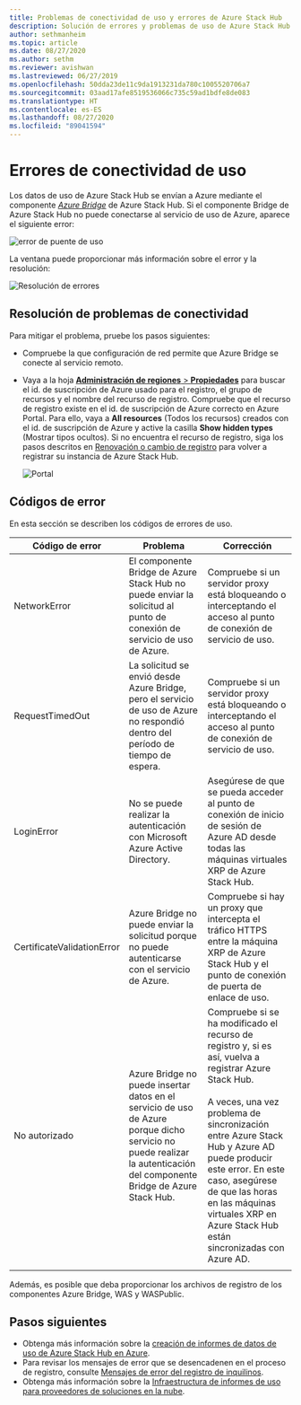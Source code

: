 ```yaml
---
title: Problemas de conectividad de uso y errores de Azure Stack Hub
description: Solución de errores y problemas de uso de Azure Stack Hub.
author: sethmanheim
ms.topic: article
ms.date: 08/27/2020
ms.author: sethm
ms.reviewer: avishwan
ms.lastreviewed: 06/27/2019
ms.openlocfilehash: 50dda23de11c9da1913231da780c1005520706a7
ms.sourcegitcommit: 03aad17afe8519536066c735c59ad1bdfe8de083
ms.translationtype: HT
ms.contentlocale: es-ES
ms.lasthandoff: 08/27/2020
ms.locfileid: "89041594"
---
```

# <a name="usage-connectivity-errors"></a>Errores de conectividad de uso

Los datos de uso de Azure Stack Hub se envían a Azure mediante el componente [*Azure Bridge*](azure-stack-usage-reporting.md) de Azure Stack Hub. Si el componente Bridge de Azure Stack Hub no puede conectarse al servicio de uso de Azure, aparece el siguiente error:

![error de puente de uso](media/azure-stack-usage-issues/usageerror2.png)

La ventana puede proporcionar más información sobre el error y la resolución:

![Resolución de errores](media/azure-stack-usage-issues/usageerror3.png)

## <a name="resolve-connectivity-issues"></a>Resolución de problemas de conectividad

Para mitigar el problema, pruebe los pasos siguientes:

- Compruebe la que configuración de red permite que Azure Bridge se conecte al servicio remoto.

- Vaya a la hoja [**Administración de regiones** > **Propiedades**](azure-stack-registration.md#verify-azure-stack-hub-registration) para buscar el id. de suscripción de Azure usado para el registro, el grupo de recursos y el nombre del recurso de registro. Compruebe que el recurso de registro existe en el id. de suscripción de Azure correcto en Azure Portal. Para ello, vaya a **All resources** (Todos los recursos) creados con el id. de suscripción de Azure y active la casilla **Show hidden types** (Mostrar tipos ocultos). Si no encuentra el recurso de registro, siga los pasos descritos en [Renovación o cambio de registro](azure-stack-registration.md#renew-or-change-registration) para volver a registrar su instancia de Azure Stack Hub.

  ![Portal](media/azure-stack-usage-issues/stackres.png)

## <a name="error-codes"></a>Códigos de error

En esta sección se describen los códigos de errores de uso.

| Código de error                 | Problema                                                                                                                                             | Corrección                                                                                                                                                                                                                                                                                        |
|----------------------------|---------------------------------------------------------------------------------------------------------------------------------------------------|----------------------------------------------------------------------------------------------------------------------------------------------------------------------------------------------------------------------------------------------------------------------------------------------------|
| NetworkError               | El componente Bridge de Azure Stack Hub no puede enviar la solicitud al punto de conexión de servicio de uso de Azure.                                                            | Compruebe si un servidor proxy está bloqueando o interceptando el acceso al punto de conexión de servicio de uso.                                                                                                                                                                                                             |
| RequestTimedOut            | La solicitud se envió desde Azure Bridge, pero el servicio de uso de Azure no respondió dentro del período de tiempo de espera.                             | Compruebe si un servidor proxy está bloqueando o interceptando el acceso al punto de conexión de servicio de uso.                                                                                                                                                                                                                        |
| LoginError                 | No se puede realizar la autenticación con Microsoft Azure Active Directory.                                                                                                             | Asegúrese de que se pueda acceder al punto de conexión de inicio de sesión de Azure AD desde todas las máquinas virtuales XRP de Azure Stack Hub.                                                                                                                                                                                                                     |
| CertificateValidationError | Azure Bridge no puede enviar la solicitud porque no puede autenticarse con el servicio de Azure.                                    | Compruebe si hay un proxy que intercepta el tráfico HTTPS entre la máquina XRP de Azure Stack Hub y el punto de conexión de puerta de enlace de uso.                                                                                                                                                                                      |
| No autorizado               | Azure Bridge no puede insertar datos en el servicio de uso de Azure porque dicho servicio no puede realizar la autenticación del componente Bridge de Azure Stack Hub. | Compruebe si se ha modificado el recurso de registro y, si es así, vuelva a registrar Azure Stack Hub. <br><br> A veces, una vez problema de sincronización entre Azure Stack Hub y Azure AD puede producir este error. En este caso, asegúrese de que las horas en las máquinas virtuales XRP en Azure Stack Hub están sincronizadas con Azure AD. |
|                            |                                                                                                                                                   |                                                                                                                                                                                                                                                                                                    |

Además, es posible que deba proporcionar los archivos de registro de los componentes Azure Bridge, WAS y WASPublic.

## <a name="next-steps"></a>Pasos siguientes

- Obtenga más información sobre la [creación de informes de datos de uso de Azure Stack Hub en Azure](azure-stack-usage-reporting.md).
- Para revisar los mensajes de error que se desencadenen en el proceso de registro, consulte [Mensajes de error del registro de inquilinos](azure-stack-registration-errors.md).
- Obtenga más información sobre la [Infraestructura de informes de uso para proveedores de soluciones en la nube](azure-stack-csp-ref-infrastructure.md).
